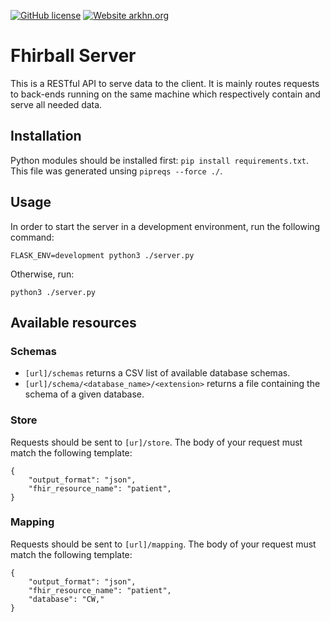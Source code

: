 [![GitHub license](https://img.shields.io/github/license/arkhn/fhir-pipe.svg)](https://github.com/arkhn/fhir-pipe/blob/master/LICENSE)
[![Website arkhn.org](https://img.shields.io/website-up-down-green-red/https/arkhn.org.svg)](http://arkhn.org/)

# Fhirball Server

This is a RESTful API to serve data to the client. It is mainly routes requests to back-ends running on the same machine which respectively contain and serve all needed data.

## Installation

Python modules should be installed first: `pip install requirements.txt`. This file was generated unsing `pipreqs --force ./`.

## Usage

In order to start the server in a development environment, run the following command:
```
FLASK_ENV=development python3 ./server.py
```

Otherwise, run:
```
python3 ./server.py
```

## Available resources

### Schemas

* `[url]/schemas` returns a CSV list of available database schemas.
* `[url]/schema/<database_name>/<extension>` returns a file containing the schema of a given database.

### Store

Requests should be sent to `[ur]/store`.
The body of your request must match the following template:

```
{
	"output_format": "json",
	"fhir_resource_name": "patient",
}
```

### Mapping

Requests should be sent to `[url]/mapping`.
The body of your request must match the following template:
```
{
	"output_format": "json",
	"fhir_resource_name": "patient",
	"database": "CW,"
}
```

